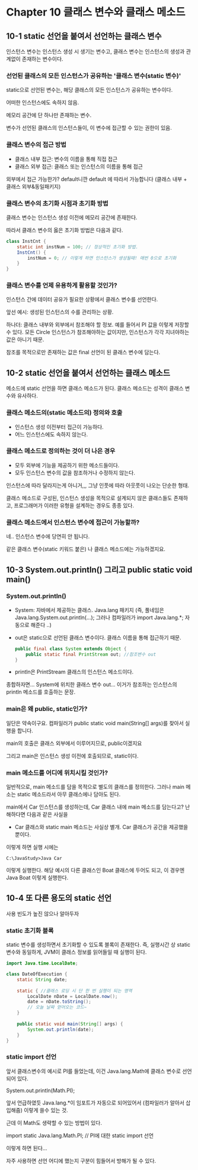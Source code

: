 # Chapter 10 클래스 변수와 클래스 메소드

## 10-1 static 선언을 붙여서 선언하는 클래스 변수

인스턴스 변수는 인스턴스 생성 시 생기는 변수고, 클래스 변수는 인스턴스의 생성과 관계없이 존재하는 변수이다.

### 선언된 클래스의 모든 인스턴스가 공유하는 '클래스 변수(static 변수)'

static으로 선언된 변수는, 해당 클래스의 모든 인스턴스가 공유하는 변수이다.

어떠한 인스턴스에도 속하지 않음.

메모리 공간에 단 하나만 존재하는 변수.

변수가 선언된 클래스의 인스턴스들이, 이 변수에 접근할 수 있는 권한이 있음.

### 클래스 변수의 접근 방법

* 클래스 내부 접근: 변수의 이름을 통해 직접 접근
* 클래스 외부 접근: 클래스 또는 인스턴스의 이름을 통해 접근

외부에서 접근 가능한가? default니깐 default 에 따라서 가능합니다 (클래스 내부 + 클래스 외부&동일패키지)

### 클래스 변수의 초기화 시점과 초기화 방법

클래스 변수는 인스턴스 생성 이전에 메모리 공간에 존재한다.

따라서 클래스 변수의 옳은 초기화 방법은 다음과 같다.

```java
class InstCnt {
    static int instNum = 100; // 정상적인 초기화 방법.
    InstCnt() {
        instNum = 0; // 이렇게 하면 인스턴스가 생성될때! 매번 0으로 초기화
    }
}
```

### 클래스 변수를 언제 유용하게 활용할 것인가?

인스턴스 간에 데이터 공유가 필요한 상황에서 클래스 변수를 선언한다.

앞선 예시: 생성된 인스턴스의 수를 관리하는 상황.

하나더: 클래스 내부와 외부에서 참조해야 할 정보. 예를 들어서 PI 값을 이렇게 저장할 수 있다. 모든 Circle 인스턴스가 참조해야하는 값이지만, 인스턴스가 각각 지녀야하는 값은 아니기 때문.

참조를 목적으로만 존재하는 값은 final 선언이 된 클래스 변수에 담는다.

## 10-2 static 선언을 붙여서 선언하는 클래스 메소드

메소드에 static 선언을 하면 클래스 메소드가 된다. 클래스 메소드는 성격이 클래스 변수와 유사하다.

### 클래스 메소드의(static 메소드의) 정의와 호출

* 인스턴스 생성 이전부터 접근이 가능하다.
* 어느 인스턴스에도 속하지 않는다.

###  클래스 메소드로 정의하는 것이 더 나은 경우

* 모두 외부에 기능을 제공하기 위한 메소드들이다.
* 모두 인스턴스 변수의 값을 참조하거나 수정하지 않는다.

인스턴스에 따라 달라지는게 아니거,,, 그냥 인풋에 따라 아웃풋이 나오는 단순한 형태.

클래스 메소드로 구성된, 인스턴스 생성을 목적으로 설계되지 않은 클래스들도 존재하고, 프로그래머가 이러한 유형을 설계하는 경우도 종종 있다.

### 클래스 메소드에서 인스턴스 변수에 접근이 가능할까?

네.. 인스턴스 변수에 당연히 안 됩니다.

같은 클래스 변수(static 키워드 붙은) 나 클래스 메소드에는 가능하겠지요.

## 10-3 System.out.println() 그리고 public static void main()

### System.out.println()

* System: 자바에서 제공하는 클래스. Java.lang 패키지 (즉, 풀네임은 Java.lang.System.out.println(...); 그러나 컴파일러가 import Java.lang.*; 자동으로 해준다 ..)

* out은 static으로 선언된 클래스 변수이다. 클래스 이름을 통해 접근하기 때문. 

  ```java
  public final class System extends Object {
      public static final PrintStream out; //참조변수 out
  }
  ```

* println은 PrintStream 클래스의 인스턴스 메소드이다.

종합하자면... System에 위치한 클래스 변수 out... 이거가 참조하는 인스턴스의 println 메소드를 호출하는 문장.

### main은 왜 public, static인가?

일단은 약속이구요. 컴파일러가 public static void main(String[] args)를 찾아서 실행을 합니다.

main의 호출은 클래스 외부에서 이루어지므로, public이겠지요

그리고 main은 인스턴스 생성 이전에 호출되므로, static이다.

### main 메소드를 어디에 위치시킬 것인가?

일반적으로, main 메소드를 담을 목적으로 별도의 클래스를 정의한다. 그러나 main 메소는 static 메소드라서 아무 클래스에나 담아도 된다.

main에서 Car 인스턴스를 생성하는데, Car 클래스 내에 main 메소드를 담는다고? 난해하다면 다음과 같은 사실을

* Car 클래스와 static main 메소드는 사실상 별개. Car 클래스가 공간을 제공했을 뿐이다.

이렇게 하면 실행 시에는 

```
C:\JavaStudy>Java Car 
```

이렇게 실행한다. 해당 예시의 다른 클래스인 Boat 클래스에 두어도 되고, 이 경우엔 Java Boat 이렇게 실행한다.

## 10-4 또 다른 용도의 static 선언

사용 빈도가 높진 않으나 알아두자

### static 초기화 블록

static 변수를 생성하면서 초기화할 수 있도록 블록이 존재한다. 즉, 실행시간 상 static 변수와 동일하게, JVM이 클래스 정보를 읽어들일 때 실행이 된다.

```java
import Java.time.LocalDate;

class DateOfExecution {
    static String date;
    
    static { //클래스 로딩 시 단 한 번 실행이 되는 영역
        LocalDate nDate = LocalDate.now();
        date = nDate.toString();
        // 오늘 날짜 얻어오는 코드~
    }
    
    public static void main(String[] args) {
        System.out.println(date);
    }
}
```

### static import 선언

앞서 클래스변수의 예시로 PI를 들었는데, 이건 Java.lang.Math에 클래스 변수로 선언되어 있다. 

System.out.println(Math.PI);

앞서 언급하였듯 Java.lang.*이 임포트가 자동으로 되어있어서 (컴파일러가 알아서 삽입해줌) 이렇게 쓸수 있는 것.

근데 이 Math도 생략할 수 있는 방법이 있다.

import static Java.lang.Math.PI; // PI에 대한 static import 선언

이렇게 하면 된다... 

자주 사용하면 선언 어디에 했는지 구분이 힘들어서 방해가 될 수 있다.